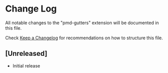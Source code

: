# Change Log

All notable changes to the "pmd-gutters" extension will be documented in this file.

Check [Keep a Changelog](http://keepachangelog.com/) for recommendations on how to structure this file.

## [Unreleased]

- Initial release